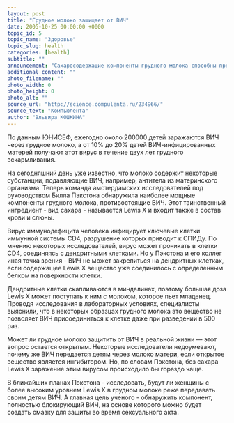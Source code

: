 ```yaml
---
layout: post
title: "Грудное молоко защищает от ВИЧ"
date: 2005-10-25 00:00:00 +0000
topic_id: 5
topic_name: "Здоровье"
topic_slug: health
categories: [health]
subtitle: ""
announcement: "Сахаросодержащие компоненты грудного молока способны препятствовать передаче ВИЧ грудным младенцам. К такому выводу пришли ученые из Амстердамского университета. Однако исследователи уточняют: это открытие не означает, что ВИЧ-инфицированные матери должны кормить детей грудью, поскольку вирус все же может передаваться этим путем, пишет журнал Nature. Если дальнейшие исследования подтвердят полученные данные, то ученые смогут найти новые способы борьбы с передачей вируса от одного взрослого человека другому во время сексуального контакта."
additional_content: ""
photo_filename: ""
photo_width: 0
photo_height: 0
photo_alt: ""
source_url: "http://science.compulenta.ru/234966/"
source_text: "Компьюлента"
author: "Эльвира КОШКИНА"
---
```

По данным ЮНИСЕФ, ежегодно около 200000 детей заражаются ВИЧ через грудное молоко, а от 10% до 20% детей ВИЧ-инфицированных матерей получают этот вирус в течение двух лет грудного вскармливания.

На сегодняшний день уже известно, что молоко содержит некоторые субстанции, подавляющие ВИЧ, например, антитела из материнского организма. Теперь команда амстердамских исследователей под руководством Билла Пэкстона обнаружила наиболее мощные компоненты грудного молока, противостоящие ВИЧ. Этот таинственный ингредиент - вид сахара - называется Lewis X и входит также в состав крови и слюны.

Вирус иммунодефицита человека инфицирует ключевые клетки иммунной системы CD4, разрушение которых приводит к СПИДу. По мнению некоторых исследователей, вирус может проникать в клетки CD4, соединяясь с дендритными клетками. Но у Пэкстона и его коллег иная точка зрения - ВИЧ не может закрепиться на дендритных клетках, если содержащее Lewis X вещество уже соединилось с определенным белком на поверхности клетки.

Дендритные клетки скапливаются в миндалинах, поэтому большая доза Lewis X может поступать к ним с молоком, которое пьет младенец. Проводя исследования в лабораторных условиях, специалисты выяснили, что в некоторых образцах грудного молока это вещество не позволяет ВИЧ присоединиться к клетке даже при разведении в 500 раз.

Может ли грудное молоко защитить от ВИЧ в реальной жизни &mdash; этот вопрос остается открытым. Некоторые исследователи недоумевают, почему же ВИЧ передается детям через молоко матери, если открытое вещество является ингибитором. Но, по словам Пэкстона, без сахара Lewis X заражение этим вирусом происходило бы гораздо чаще.

В ближайших планах Пэкстона - исследовать, будут ли женщины с более высоким уровнем Lewis X в грудном молоке реже передавать своим детям ВИЧ. А главная цель ученого - обнаружить компонент, полностью блокирующий ВИЧ, на основе которого можно будет создать смазку для защиты во время сексуального акта.
